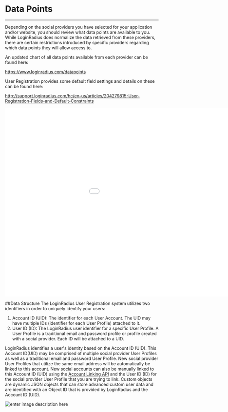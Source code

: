 Data Points
======

----------

Depending on the social providers you have selected for your application and/or website, you should review what data points are available to you. While LoginRadius does normalize the data retrieved from these providers, there are certain restrictions introduced by specific providers regarding which data points they will allow access to.

An updated chart of all data points available from each provider can be found here:

https://www.loginradius.com/datapoints

User Registration provides some default field settings and details on these can be found here:

http://support.loginradius.com/hc/en-us/articles/204279815-User-Registration-Fields-and-Default-Constraints

<iframe src="//cdn.embedly.com/widgets/media.html?src=https%3A%2F%2Fplayer.vimeo.com%2Fvideo%2F129605122&url=https%3A%2F%2Fvimeo.com%2F129605122&image=http%3A%2F%2Fi.vimeocdn.com%2Fvideo%2F581231112_960.jpg&key=02466f963b9b4bb8845a05b53d3235d7&type=text%2Fhtml&schema=vimeo" width="1152" height="620" scrolling="no" frameborder="0" allowfullscreen=""></iframe>


##Data Structure
The LoginRadius User Registration system utilizes two identifiers in order to uniquely identify your users:



1. Account ID (UID): The identifier for each User Account. The UID may have multiple IDs (identifier for each User Profile) attached to it.
2. User ID (ID): The LoginRadius user identifier for a specific User Profile. A User Profile is a traditional email and password profile or profile created with a social provider. Each ID will be attached to a UID. 

LoginRadius identifies a user's identity based on the Account ID (UID). This Account ID(UID) may be comprised of multiple social provider User Profiles as well as a traditional email and password User Profile. New social provider User Profiles that utilize the same email address will be automatically be linked to this account. New social accounts can also be manually linked to this Account ID (UID) using the [Account Linking API](/api/v1/user-registration/account-linking) and the User ID (ID) for the social provider User Profile that you are trying to link. Custom objects are dynamic JSON objects that can store advanced custom user data and are identified with an Object ID that is provided by LoginRadius and the Account ID (UID).

![enter image description here](https://apidocs.lrcontent.com/images/LoginRadius-Data-Overview_670058a414949994c8.05648291.png "")